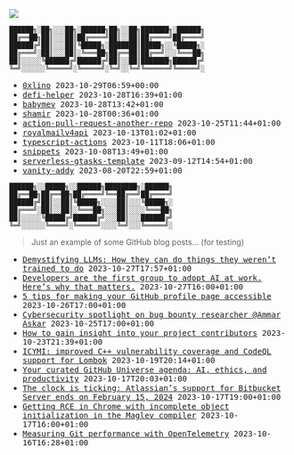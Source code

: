 <img src="https://github-profile-trophy.vercel.app/?username=0xlino&theme=onedark"/>

```
██████╗░██╗░░░██╗░██████╗██╗░░██╗███████╗░██████╗
██╔══██╗██║░░░██║██╔════╝██║░░██║██╔════╝██╔════╝
██████╔╝██║░░░██║╚█████╗░███████║█████╗░░╚█████╗░
██╔═══╝░██║░░░██║░╚═══██╗██╔══██║██╔══╝░░░╚═══██╗
██║░░░░░╚██████╔╝██████╔╝██║░░██║███████╗██████╔╝
╚═╝░░░░░░╚═════╝░╚═════╝░╚═╝░░╚═╝╚══════╝╚═════╝░
```

<!-- PUSHES:START -->

- <samp>[0xlino](https://github.com/0xlino/0xlino) <kbd>2023-10-29T06:59+00:00</kbd></samp>
- <samp>[defi-helper](https://github.com/0xlino/defi-helper) <kbd>2023-10-28T16:39+01:00</kbd></samp>
- <samp>[babymev](https://github.com/0xlino/babymev) <kbd>2023-10-28T13:42+01:00</kbd></samp>
- <samp>[shamir](https://github.com/0xlino/shamir) <kbd>2023-10-28T00:36+01:00</kbd></samp>
- <samp>[action-pull-request-another-repo](https://github.com/0xlino/action-pull-request-another-repo) <kbd>2023-10-25T11:44+01:00</kbd></samp>
- <samp>[royalmailv4api](https://github.com/0xlino/royalmailv4api) <kbd>2023-10-13T01:02+01:00</kbd></samp>
- <samp>[typescript-actions](https://github.com/0xlino/typescript-actions) <kbd>2023-10-11T18:06+01:00</kbd></samp>
- <samp>[snippets](https://github.com/0xlino/snippets) <kbd>2023-10-08T13:49+01:00</kbd></samp>
- <samp>[serverless-gtasks-template](https://github.com/0xlino/serverless-gtasks-template) <kbd>2023-09-12T14:54+01:00</kbd></samp>
- <samp>[vanity-addy](https://github.com/0xlino/vanity-addy) <kbd>2023-08-20T22:59+01:00</kbd></samp>

<!-- PUSHES:END -->

```
██████╗░░█████╗░░██████╗████████╗░██████╗
██╔══██╗██╔══██╗██╔════╝╚══██╔══╝██╔════╝
██████╔╝██║░░██║╚█████╗░░░░██║░░░╚█████╗░
██╔═══╝░██║░░██║░╚═══██╗░░░██║░░░░╚═══██╗
██║░░░░░╚█████╔╝██████╔╝░░░██║░░░██████╔╝
╚═╝░░░░░░╚════╝░╚═════╝░░░░╚═╝░░░╚═════╝░
```

> Just an example of some GitHub blog posts... (for testing)

<!-- POSTS:START -->

- <samp>[Demystifying LLMs: How they can do things they weren&#8217;t trained to do](https://github.blog/2023-10-27-demystifying-llms-how-they-can-do-things-they-werent-trained-to-do/) <kbd>2023-10-27T17:57+01:00</kbd></samp>
- <samp>[Developers are the first group to adopt AI at work. Here’s why that matters.](https://github.blog/2023-10-27-developers-are-the-first-group-to-adopt-ai-at-work-heres-why-that-matters/) <kbd>2023-10-27T16:00+01:00</kbd></samp>
- <samp>[5 tips for making your GitHub profile page accessible](https://github.blog/2023-10-26-5-tips-for-making-your-github-profile-page-accessible/) <kbd>2023-10-26T17:00+01:00</kbd></samp>
- <samp>[Cybersecurity spotlight on bug bounty researcher @Ammar Askar](https://github.blog/2023-10-25-cybersecurity-spotlight-on-bug-bounty-researcher-ammar-askar/) <kbd>2023-10-25T17:00+01:00</kbd></samp>
- <samp>[How to gain insight into your project contributors](https://github.blog/2023-10-23-how-to-gain-insight-into-your-project-contributors/) <kbd>2023-10-23T21:39+01:00</kbd></samp>
- <samp>[ICYMI: improved C++ vulnerability coverage and CodeQL support for Lombok](https://github.blog/2023-10-19-icymi-improved-c-vulnerability-coverage-and-codeql-support-for-lombok/) <kbd>2023-10-19T20:14+01:00</kbd></samp>
- <samp>[Your curated GitHub Universe agenda: AI, ethics, and productivity](https://github.blog/2023-10-17-your-curated-github-universe-agenda-ai-ethics-and-productivity/) <kbd>2023-10-17T20:03+01:00</kbd></samp>
- <samp>[The clock is ticking: Atlassian’s support for Bitbucket Server ends on February 15, 2024](https://github.blog/2023-10-17-the-clock-is-ticking-atlassians-support-for-bitbucket-server-ends-on-february-15-2024/) <kbd>2023-10-17T19:00+01:00</kbd></samp>
- <samp>[Getting RCE in Chrome with incomplete object initialization in the Maglev compiler](https://github.blog/2023-10-17-getting-rce-in-chrome-with-incomplete-object-initialization-in-the-maglev-compiler/) <kbd>2023-10-17T16:00+01:00</kbd></samp>
- <samp>[Measuring Git performance with OpenTelemetry](https://github.blog/2023-10-16-measuring-git-performance-with-opentelemetry/) <kbd>2023-10-16T16:28+01:00</kbd></samp>

<!-- POSTS:END -->
